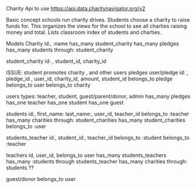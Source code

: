 
Charity Api to use
https://api.data.charitynavigator.org/v2

Basic concept schools run charity drives. Students choose a charity to raise funds for. This organizes the views for the school to see all charties raising money and total. Lists classroom index of students and charties.

Models
Charity
id:, :name
  has_many student_charity
  has_many pledges
  has_many students through: student_charity

student_charity
id: , student_id, charity_id



 ISSUE: student promotes charity , and other users pledges
user/pledge
 id: , pledge_id , user_id, charity_id, amount, student_id
  belongs_to pledge
  belongs_to user
  belongs_to charity

users
  types: teacher, student, guest/parent/donor, admin
  has_many pledges
  has_one teacher
  has_one student
  has_one guest

students
  id:, first_name: last_name:,  user_id, teacher_id
  belongs_to :teacher
  has_many charities through: student_charities
  has_many student_charities
  belongs_to :user

students_teacher
  id:, student_id:, teacher_id
  belongs_to  :student
  belongs_to :teacher

teachers
  id, user_id,
  belongs_to user
  has_many students_teachers
  has_many :students through students_teacher
  has_many charities through: students ??

guest/donor
  belongs_to user
